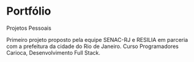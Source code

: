 # Portfólio
 Projetos Pessoais

 Primeiro projeto proposto pela equipe SENAC-RJ e RESILIA em parceria com a prefeitura da cidade do Rio de Janeiro. Curso Programadores Carioca, Desenvolvimento Full Stack.
